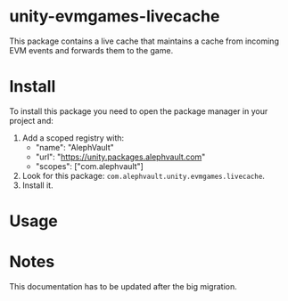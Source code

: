 # unity-evmgames-livecache
This package contains a live cache that maintains a cache from incoming EVM events and forwards them to the game.

# Install
To install this package you need to open the package manager in your project and:

1. Add a scoped registry with:
    - "name": "AlephVault"
    - "url": "https://unity.packages.alephvault.com"
    - "scopes": ["com.alephvault"]
2. Look for this package: `com.alephvault.unity.evmgames.livecache`.
3. Install it.

# Usage

# Notes
This documentation has to be updated after the big migration.
